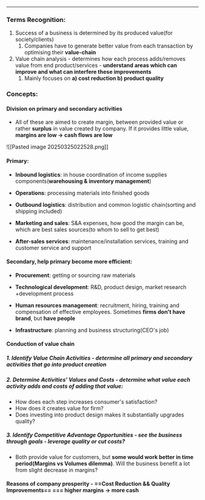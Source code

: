***
### Terms Recognition:
1. Success of a business is determined by its produced value(for society/clients)
	1. Companies have to generate better value from each transaction by optimising their **value-chain** 
2. Value chain analysis - determines how each process adds/removes value from end product/services - **understand areas which can improve and what can interfere these improvements**
	1. Mainly focuses on **a) cost reduction b) product quality**

### Concepts:

#### Division on primary and secondary activities
- All of these are aimed to create margin, between provided value or rather **surplus** in value created by company. If it provides little value, **margins are low -> cash flows are low**

![[Pasted image 20250325022528.png]]

#### Primary:
- **Inbound logistics**: in house coordination of income supplies components(**warehousing & inventory management**)

- **Operations**: processing materials into finished goods

- **Outbound logistics**: distribution and common logistic chain(sorting and shipping included)

- **Marketing and sales**: S&A expenses, how good the margin can be, which are best sales sources(to whom to sell to get best)

- **After-sales services**: maintenance/installation services, training and customer service and support  

#### Secondary, help primary become more efficient:
- **Procurement**: getting or sourcing raw materials

- **Technological development**: R&D, product design, market research +development process

- **Human resources management**: recruitment, hiring, training and compensation of effective employees. Sometimes **firms don't have brand**, but **have people**
- **Infrastructure**: planning and business structuring(CEO's job)


#### Conduction of value chain

##### 1. Identify Value Chain Activities - determine all primary and secondary activities that go into product creation 

##### 2. Determine Activities' Values and Costs - determine what value each activity adds and costs of adding that value:
- How does each step increases consumer's satisfaction?
- How does it creates value for firm?
- Does investing into product design makes it substantially upgrades quality?

##### 3. Identify Competitive Advantage Opportunities - see the business through goals - leverage quality or cut costs? 
- Both provide value for customers, but **some would work better in time period(Margins vs Volumes  dilemma)**. Will the business benefit a lot from slight decrease in margins?

#### Reasons of company prosperity - ==Cost Reduction && Quality Improvements== === higher margins -> more cash
